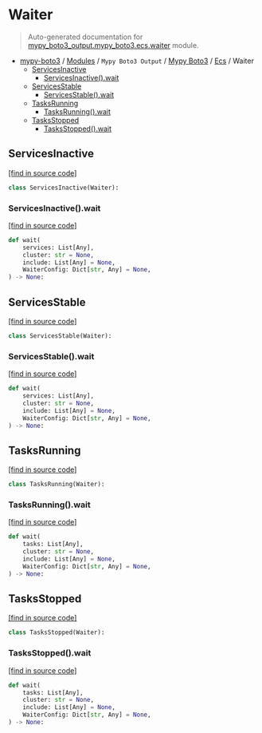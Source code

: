 # Waiter

> Auto-generated documentation for [mypy_boto3_output.mypy_boto3.ecs.waiter](https://github.com/vemel/mypy_boto3/blob/master/mypy_boto3_output/mypy_boto3/ecs/waiter.py) module.

- [mypy-boto3](../../../README.md#mypy_boto3) / [Modules](../../../MODULES.md#mypy-boto3-modules) / `Mypy Boto3 Output` / [Mypy Boto3](../index.md#mypy-boto3) / [Ecs](index.md#ecs) / Waiter
    - [ServicesInactive](#servicesinactive)
        - [ServicesInactive().wait](#servicesinactivewait)
    - [ServicesStable](#servicesstable)
        - [ServicesStable().wait](#servicesstablewait)
    - [TasksRunning](#tasksrunning)
        - [TasksRunning().wait](#tasksrunningwait)
    - [TasksStopped](#tasksstopped)
        - [TasksStopped().wait](#tasksstoppedwait)

## ServicesInactive

[[find in source code]](https://github.com/vemel/mypy_boto3/blob/master/mypy_boto3_output/mypy_boto3/ecs/waiter.py#L10)

```python
class ServicesInactive(Waiter):
```

### ServicesInactive().wait

[[find in source code]](https://github.com/vemel/mypy_boto3/blob/master/mypy_boto3_output/mypy_boto3/ecs/waiter.py#L13)

```python
def wait(
    services: List[Any],
    cluster: str = None,
    include: List[Any] = None,
    WaiterConfig: Dict[str, Any] = None,
) -> None:
```

## ServicesStable

[[find in source code]](https://github.com/vemel/mypy_boto3/blob/master/mypy_boto3_output/mypy_boto3/ecs/waiter.py#L23)

```python
class ServicesStable(Waiter):
```

### ServicesStable().wait

[[find in source code]](https://github.com/vemel/mypy_boto3/blob/master/mypy_boto3_output/mypy_boto3/ecs/waiter.py#L26)

```python
def wait(
    services: List[Any],
    cluster: str = None,
    include: List[Any] = None,
    WaiterConfig: Dict[str, Any] = None,
) -> None:
```

## TasksRunning

[[find in source code]](https://github.com/vemel/mypy_boto3/blob/master/mypy_boto3_output/mypy_boto3/ecs/waiter.py#L36)

```python
class TasksRunning(Waiter):
```

### TasksRunning().wait

[[find in source code]](https://github.com/vemel/mypy_boto3/blob/master/mypy_boto3_output/mypy_boto3/ecs/waiter.py#L39)

```python
def wait(
    tasks: List[Any],
    cluster: str = None,
    include: List[Any] = None,
    WaiterConfig: Dict[str, Any] = None,
) -> None:
```

## TasksStopped

[[find in source code]](https://github.com/vemel/mypy_boto3/blob/master/mypy_boto3_output/mypy_boto3/ecs/waiter.py#L49)

```python
class TasksStopped(Waiter):
```

### TasksStopped().wait

[[find in source code]](https://github.com/vemel/mypy_boto3/blob/master/mypy_boto3_output/mypy_boto3/ecs/waiter.py#L52)

```python
def wait(
    tasks: List[Any],
    cluster: str = None,
    include: List[Any] = None,
    WaiterConfig: Dict[str, Any] = None,
) -> None:
```
